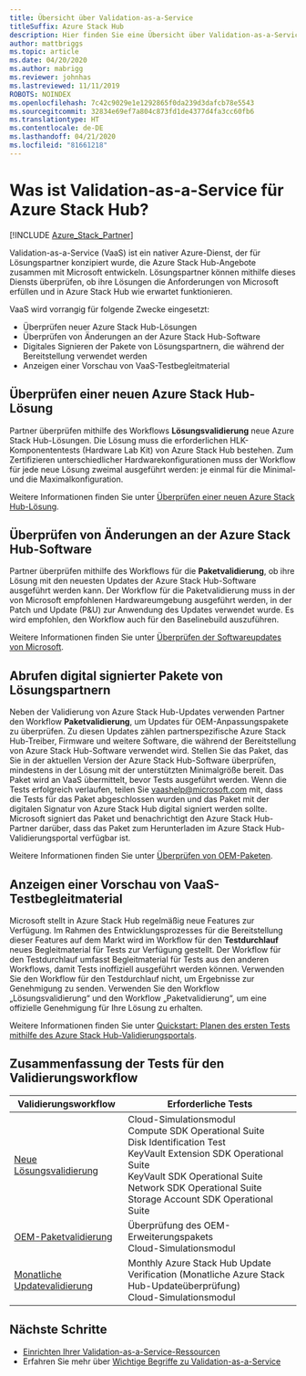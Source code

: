 ```yaml
---
title: Übersicht über Validation-as-a-Service
titleSuffix: Azure Stack Hub
description: Hier finden Sie eine Übersicht über Validation-as-a-Service in Azure Stack Hub.
author: mattbriggs
ms.topic: article
ms.date: 04/20/2020
ms.author: mabrigg
ms.reviewer: johnhas
ms.lastreviewed: 11/11/2019
ROBOTS: NOINDEX
ms.openlocfilehash: 7c42c9029e1e1292865f0da239d3dafcb78e5543
ms.sourcegitcommit: 32834e69ef7a804c873fd1de4377d4fa3cc60fb6
ms.translationtype: HT
ms.contentlocale: de-DE
ms.lasthandoff: 04/21/2020
ms.locfileid: "81661218"
---
```

# <a name="what-is-validation-as-a-service-for-azure-stack-hub"></a>Was ist Validation-as-a-Service für Azure Stack Hub?

[!INCLUDE [Azure_Stack_Partner](./includes/azure-stack-partner-appliesto.md)]

Validation-as-a-Service (VaaS) ist ein nativer Azure-Dienst, der für Lösungspartner konzipiert wurde, die Azure Stack Hub-Angebote zusammen mit Microsoft entwickeln. Lösungspartner können mithilfe dieses Diensts überprüfen, ob ihre Lösungen die Anforderungen von Microsoft erfüllen und in Azure Stack Hub wie erwartet funktionieren.

VaaS wird vorrangig für folgende Zwecke eingesetzt:

- Überprüfen neuer Azure Stack Hub-Lösungen
- Überprüfen von Änderungen an der Azure Stack Hub-Software
- Digitales Signieren der Pakete von Lösungspartnern, die während der Bereitstellung verwendet werden
- Anzeigen einer Vorschau von VaaS-Testbegleitmaterial

## <a name="validate-a-new-azure-stack-hub-solution"></a>Überprüfen einer neuen Azure Stack Hub-Lösung

Partner überprüfen mithilfe des Workflows **Lösungsvalidierung** neue Azure Stack Hub-Lösungen. Die Lösung muss die erforderlichen HLK-Komponententests (Hardware Lab Kit) von Azure Stack Hub bestehen. Zum Zertifizieren unterschiedlicher Hardwarekonfigurationen muss der Workflow für jede neue Lösung zweimal ausgeführt werden: je einmal für die Minimal- und die Maximalkonfiguration.

Weitere Informationen finden Sie unter [Überprüfen einer neuen Azure Stack Hub-Lösung](azure-stack-vaas-validate-solution-new.md).

## <a name="validate-changes-to-the-azure-stack-hub-software"></a>Überprüfen von Änderungen an der Azure Stack Hub-Software

Partner überprüfen mithilfe des Workflows für die **Paketvalidierung**, ob ihre Lösung mit den neuesten Updates der Azure Stack Hub-Software ausgeführt werden kann. Der Workflow für die Paketvalidierung muss in der von Microsoft empfohlenen Hardwareumgebung ausgeführt werden, in der Patch und Update (P&U) zur Anwendung des Updates verwendet wurde. Es wird empfohlen, den Workflow auch für den Baselinebuild auszuführen.

Weitere Informationen finden Sie unter [Überprüfen der Softwareupdates von Microsoft](azure-stack-vaas-validate-microsoft-updates.md).

## <a name="get-digitally-signed-solution-partner-packages"></a>Abrufen digital signierter Pakete von Lösungspartnern

Neben der Validierung von Azure Stack Hub-Updates verwenden Partner den Workflow **Paketvalidierung**, um Updates für OEM-Anpassungspakete zu überprüfen. Zu diesen Updates zählen partnerspezifische Azure Stack Hub-Treiber, Firmware und weitere Software, die während der Bereitstellung von Azure Stack Hub-Software verwendet wird. Stellen Sie das Paket, das Sie in der aktuellen Version der Azure Stack Hub-Software überprüfen, mindestens in der Lösung mit der unterstützten Minimalgröße bereit. Das Paket wird an VaaS übermittelt, bevor Tests ausgeführt werden. Wenn die Tests erfolgreich verlaufen, teilen Sie [vaashelp@microsoft.com](mailto:vaashelp@microsoft.com) mit, dass die Tests für das Paket abgeschlossen wurden und das Paket mit der digitalen Signatur von Azure Stack Hub digital signiert werden sollte. Microsoft signiert das Paket und benachrichtigt den Azure Stack Hub-Partner darüber, dass das Paket zum Herunterladen im Azure Stack Hub-Validierungsportal verfügbar ist.

Weitere Informationen finden Sie unter [Überprüfen von OEM-Paketen](azure-stack-vaas-validate-oem-package.md).

## <a name="preview-vaas-test-collateral"></a>Anzeigen einer Vorschau von VaaS-Testbegleitmaterial

Microsoft stellt in Azure Stack Hub regelmäßig neue Features zur Verfügung. Im Rahmen des Entwicklungsprozesses für die Bereitstellung dieser Features auf dem Markt wird im Workflow für den **Testdurchlauf** neues Begleitmaterial für Tests zur Verfügung gestellt. Der Workflow für den Testdurchlauf umfasst Begleitmaterial für Tests aus den anderen Workflows, damit Tests inoffiziell ausgeführt werden können. Verwenden Sie den Workflow für den Testdurchlauf nicht, um Ergebnisse zur Genehmigung zu senden. Verwenden Sie den Workflow „Lösungsvalidierung“ und den Workflow „Paketvalidierung“, um eine offizielle Genehmigung für Ihre Lösung zu erhalten.

Weitere Informationen finden Sie unter [Quickstart: Planen des ersten Tests mithilfe des Azure Stack Hub-Validierungsportals](azure-stack-vaas-schedule-test-pass.md).

## <a name="validation-workflow-tests-summary"></a>Zusammenfassung der Tests für den Validierungsworkflow

| Validierungsworkflow | Erforderliche Tests |
|----|------------|
| [Neue Lösungsvalidierung](azure-stack-vaas-validate-solution-new.md) | Cloud-Simulationsmodul<br>Compute SDK Operational Suite<br>Disk Identification Test<br>KeyVault Extension SDK Operational Suite<br>KeyVault SDK Operational Suite<br>Network SDK Operational Suite<br>Storage Account SDK Operational Suite<br> |
| [OEM-Paketvalidierung](azure-stack-vaas-validate-oem-package.md) | Überprüfung des OEM-Erweiterungspakets<br>Cloud-Simulationsmodul |
| [Monatliche Updatevalidierung](azure-stack-vaas-validate-microsoft-updates.md) | Monthly Azure Stack Hub Update Verification (Monatliche Azure Stack Hub-Updateüberprüfung)<br>Cloud-Simulationsmodul<br> |

## <a name="next-steps"></a>Nächste Schritte

- [Einrichten Ihrer Validation-as-a-Service-Ressourcen](azure-stack-vaas-set-up-resources.md)
- Erfahren Sie mehr über [Wichtige Begriffe zu Validation-as-a-Service](azure-stack-vaas-key-concepts.md)
